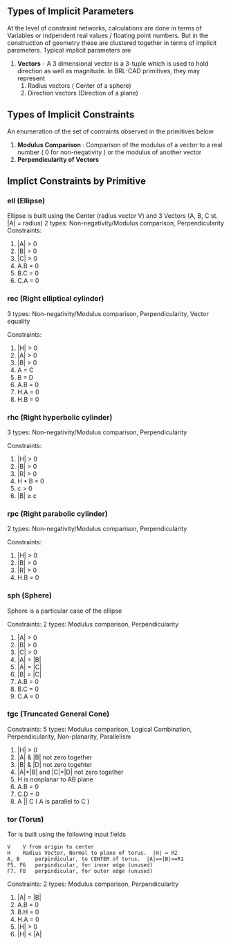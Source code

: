 ## Types of Implicit Parameters

At the level of constraint networks, calculations are done in terms of
Variables or indpendent real values / floating point numbers. But in the
construction of geometry these are clustered together in terms of
implicit parameters. Typical implicit parameters are

1.  **Vectors** - A 3 dimensional vector is a 3-tuple which is used to
    hold direction as well as magnitude. In BRL-CAD primitives, they may
    represent
    1.  Radius vectors ( Center of a sphere)
    2.  Direction vectors (Direction of a plane)

## Types of Implicit Constraints

An enumeration of the set of contraints observed in the primitives below

1.  **Modulus Comparison** : Comparison of the modulus of a vector to a
    real number ( 0 for non-negativity ) or the modulus of another
    vector
2.  **Perpendicularity of Vectors**

## Implict Constraints by Primitive

### ell (Ellipse)

Ellipse is built using the Center (radius vector V) and 3 Vectors (A, B,
C st. \|A\| = radius) 2 types: Non-negativity/Modulus comparison,
Perpendicularity Constraints:

1.  \|A\| &gt; 0
2.  \|B\| &gt; 0
3.  \|C\| &gt; 0
4.  A.B = 0
5.  B.C = 0
6.  C.A = 0

### rec (Right elliptical cylinder)

3 types: Non-negativity/Modulus comparison, Perpendicularity, Vector
equality

Constraints:

1.  \|H\| &gt; 0
2.  \|A\| &gt; 0
3.  \|B\| &gt; 0
4.  A = C
5.  B = D
6.  A.B = 0
7.  H.A = 0
8.  H.B = 0

### rhc (Right hyperbolic cylinder)

3 types: Non-negativity/Modulus comparison, Perpendicularity

Constraints:

1.  \|H\| &gt; 0
2.  \|B\| &gt; 0
3.  \|R\| &gt; 0
4.  H • B = 0
5.  c &gt; 0
6.  \|B\| ≥ c

### rpc (Right parabolic cylinder)

2 types: Non-negativity/Modulus comparison, Perpendicularity

Constraints:

1.  \|H\| &gt; 0
2.  \|B\| &gt; 0
3.  \|R\| &gt; 0
4.  H.B = 0

### sph (Sphere)

Sphere is a particular case of the ellipse

Constraints: 2 types: Modulus comparison, Perpendicularity

1.  \|A\| &gt; 0
2.  \|B\| &gt; 0
3.  \|C\| &gt; 0
4.  \|A\| = \|B\|
5.  \|A\| = \|C\|
6.  \|B\| = \|C\|
7.  A.B = 0
8.  B.C = 0
9.  C.A = 0

### tgc (Truncated General Cone)

Constraints: 5 types: Modulus comparison, Logical Combination,
Perpendicularity, Non-planarity, Parallelism

1.  \|H\| &gt; 0
2.  \|A\| & \|B\| not zero together
3.  \|B\| & \|D\| not zero togehter
4.  \|A\|\*\|B\| and \|C\|\*\|D\| not zero together
5.  H is nonplanar to AB plane
6.  A.B = 0
7.  C.D = 0
8.  A \|\| C ( A is parallel to C )

### tor (Torus)

Tor is built using the following input fields

`V    V from origin to center`
`H    Radius Vector, Normal to plane of torus.  |H| = R2`
`A, B     perpindicular, to CENTER of torus.  |A|==|B|==R1`
`F5, F6   perpindicular, for inner edge (unused)`
`F7, F8   perpindicular, for outer edge (unused)`

Constraints: 2 types: Modulus comparison, Perpendicularity

1.  \|A\| = \|B\|
2.  A.B = 0
3.  B.H = 0
4.  H.A = 0
5.  \|H\| &gt; 0
6.  \|H\| &lt; \|A\|